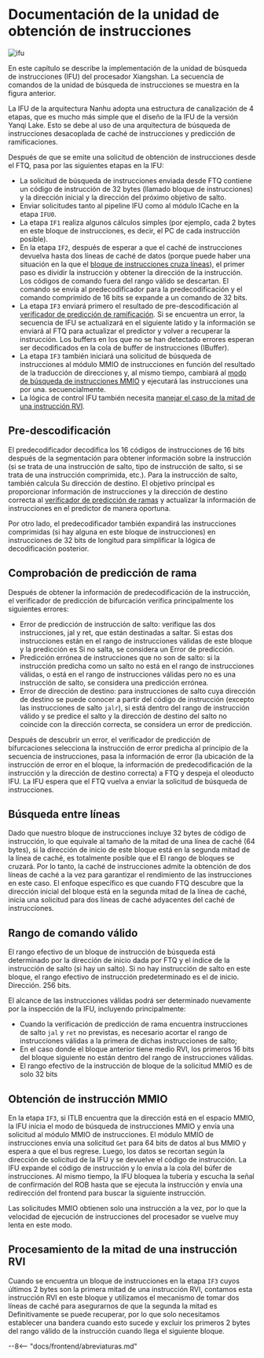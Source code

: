 # Documentación de la unidad de obtención de instrucciones
![ifu](../figs/frontend/IFU.png)

En este capítulo se describe la implementación de la unidad de búsqueda de instrucciones (IFU) del procesador Xiangshan. La secuencia de comandos de la unidad de búsqueda de instrucciones se muestra en la figura anterior.

La IFU de la arquitectura Nanhu adopta una estructura de canalización de 4 etapas, que es mucho más simple que el diseño de la IFU de la versión Yanqi Lake. Esto se debe al uso de una arquitectura de búsqueda de instrucciones desacoplada de caché de instrucciones y predicción de ramificaciones.

Después de que se emite una solicitud de obtención de instrucciones desde el FTQ, pasa por las siguientes etapas en la IFU:

- La solicitud de búsqueda de instrucciones enviada desde FTQ contiene un código de instrucción de 32 bytes (llamado bloque de instrucciones) y la dirección inicial y la dirección del próximo objetivo de salto.
- Enviar solicitudes tanto al pipeline IFU como al módulo ICache en la etapa `IFU0`.
- La etapa `IF1` realiza algunos cálculos simples (por ejemplo, cada 2 bytes en este bloque de instrucciones, es decir, el PC de cada instrucción posible).
- En la etapa `IF2`, después de esperar a que el caché de instrucciones devuelva hasta dos líneas de caché de datos (porque puede haber una situación en la que el [bloque de instrucciones cruza líneas](#crossfetch)), el primer paso es dividir la instrucción y obtener la dirección de la instrucción. Los códigos de comando fuera del rango válido se descartan. El comando se envía al predecodificador para la predecodificación y el comando comprimido de 16 bits se expande a un comando de 32 bits.
- La etapa `IF3` enviará primero el resultado de pre-descodificación al [verificador de predicción de ramificación](#predchecker). Si se encuentra un error, la secuencia de IFU se actualizará en el siguiente latido y la información se enviará al FTQ para actualizar el predictor y volver a recuperar la instrucción. Los buffers en los que no se han detectado errores esperan ser decodificados en la cola de buffer de instrucciones (IBuffer).
- La etapa `IF3` también iniciará una solicitud de búsqueda de instrucciones al módulo MMIO de instrucciones en función del resultado de la traducción de direcciones y, al mismo tiempo, cambiará al [modo de búsqueda de instrucciones MMIO](#mmiofetch) y ejecutará las instrucciones una por una. secuencialmente.
- La lógica de control IFU también necesita [manejar el caso de la mitad de una instrucción RVI](#half).

## Pre-descodificación

El predecodificador decodifica los 16 códigos de instrucciones de 16 bits después de la segmentación para obtener información sobre la instrucción (si se trata de una instrucción de salto, tipo de instrucción de salto, si se trata de una instrucción comprimida, etc.). Para la instrucción de salto, también calcula Su dirección de destino. El objetivo principal es proporcionar información de instrucciones y la dirección de destino correcta al [verificador de predicción de ramas](#predchecker) y actualizar la información de instrucciones en el predictor de manera oportuna.

Por otro lado, el predecodificador también expandirá las instrucciones comprimidas (si hay alguna en este bloque de instrucciones) en instrucciones de 32 bits de longitud para simplificar la lógica de decodificación posterior.

## Comprobación de predicción de rama

Después de obtener la información de predecodificación de la instrucción, el verificador de predicción de bifurcación verifica principalmente los siguientes errores:

- Error de predicción de instrucción de salto: verifique las dos instrucciones, jal y ret, que están destinadas a saltar. Si estas dos instrucciones están en el rango de instrucciones válidas de este bloque y la predicción es Si no salta, se considera un Error de predicción.
- Predicción errónea de instrucciones que no son de salto: si la instrucción predicha como un salto no está en el rango de instrucciones válidas, o está en el rango de instrucciones válidas pero no es una instrucción de salto, se considera una predicción errónea.
- Error de dirección de destino: para instrucciones de salto cuya dirección de destino se puede conocer a partir del código de instrucción (excepto las instrucciones de salto `jalr`), si está dentro del rango de instrucción válido y se predice el salto y la dirección de destino del salto no coincide con la dirección correcta, se considera un error de predicción.

Después de descubrir un error, el verificador de predicción de bifurcaciones selecciona la instrucción de error predicha al principio de la secuencia de instrucciones, pasa la información de error (la ubicación de la instrucción de error en el bloque, la información de predecodificación de la instrucción y la dirección de destino correcta) a FTQ y despeja el oleoducto IFU. La IFU espera que el FTQ vuelva a enviar la solicitud de búsqueda de instrucciones.

## Búsqueda entre líneas

Dado que nuestro bloque de instrucciones incluye 32 bytes de código de instrucción, lo que equivale al tamaño de la mitad de una línea de caché (64 bytes), si la dirección de inicio de este bloque está en la segunda mitad de la línea de caché, es totalmente posible que el El rango de bloques se cruzará. Por lo tanto, la caché de instrucciones admite la obtención de dos líneas de caché a la vez para garantizar el rendimiento de las instrucciones en este caso. El enfoque específico es que cuando FTQ descubre que la dirección inicial del bloque está en la segunda mitad de la línea de caché, inicia una solicitud para dos líneas de caché adyacentes del caché de instrucciones.

## Rango de comando válido

El rango efectivo de un bloque de instrucción de búsqueda está determinado por la dirección de inicio dada por FTQ y el índice de la instrucción de salto (si hay un salto). Si no hay instrucción de salto en este bloque, el rango efectivo de instrucción predeterminado es el de inicio. Dirección. 256 bits.

El alcance de las instrucciones válidas podrá ser determinado nuevamente por la inspección de la IFU, incluyendo principalmente:

* Cuando la verificación de predicción de rama encuentra instrucciones de salto `jal` y `ret` no previstas, es necesario acortar el rango de instrucciones válidas a la primera de dichas instrucciones de salto;
* En el caso donde el bloque anterior tiene medio RVI, los primeros 16 bits del bloque siguiente no están dentro del rango de instrucciones válidas.
* El rango efectivo de la instrucción de bloque de la solicitud MMIO es de solo 32 bits

## Obtención de instrucción MMIO

En la etapa `IF3`, si ITLB encuentra que la dirección está en el espacio MMIO, la IFU inicia el modo de búsqueda de instrucciones MMIO y envía una solicitud al módulo MMIO de instrucciones. El módulo MMIO de instrucciones envía una solicitud `Get` para 64 bits de datos al bus MMIO y espera a que el bus regrese. Luego, los datos se recortan según la dirección de solicitud de la IFU y se devuelve el código de instrucción. La IFU expande el código de instrucción y lo envía a la cola del búfer de instrucciones. Al mismo tiempo, la IFU bloquea la tubería y escucha la señal de confirmación del ROB hasta que se ejecuta la instrucción y envía una redirección del frontend para buscar la siguiente instrucción.

Las solicitudes MMIO obtienen solo una instrucción a la vez, por lo que la velocidad de ejecución de instrucciones del procesador se vuelve muy lenta en este modo.

## Procesamiento de la mitad de una instrucción RVI

Cuando se encuentra un bloque de instrucciones en la etapa `IF3` cuyos últimos 2 bytes son la primera mitad de una instrucción RVI, contamos esta instrucción RVI en este bloque y utilizamos el mecanismo de tomar dos líneas de caché para asegurarnos de que la segunda la mitad es Definitivamente se puede recuperar, por lo que solo necesitamos establecer una bandera cuando esto sucede y excluir los primeros 2 bytes del rango válido de la instrucción cuando llega el siguiente bloque.

--8<-- "docs/frontend/abreviaturas.md"
